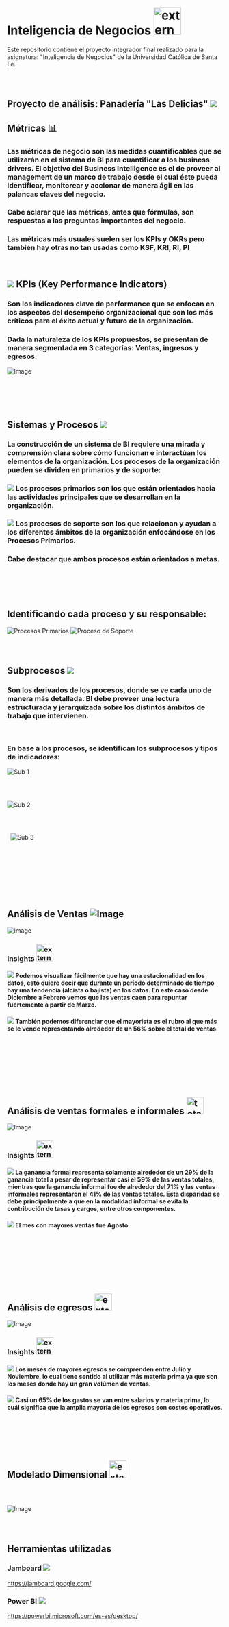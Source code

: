 # Inteligencia de Negocios <img width="64" height="64" src="https://img.icons8.com/external-flaticons-flat-flat-icons/64/external-business-intelligence-data-analytics-flaticons-flat-flat-icons.png" alt="external-business-intelligence-data-analytics-flaticons-flat-flat-icons"/>
Este repositorio contiene el proyecto integrador final realizado para la asignatura: "Inteligencia de Negocios" de la Universidad Católica de Santa Fe.
###  ‎ ‎ ‎ ‎ ‎

## Proyecto de análisis: Panadería "Las Delicias" <img src="https://img.icons8.com/fluent/30/000000/bakery.png"/>
## Métricas 📊 
### Las métricas de negocio son las medidas cuantificables que se utilizarán en el sistema de BI para cuantificar a los business drivers. El objetivo del Business Intelligence es el de proveer al management de un marco de trabajo desde el cual éste pueda identificar, monitorear y accionar de manera ágil en las palancas claves del negocio.
### Cabe aclarar que las métricas, antes que fórmulas, son respuestas a las preguntas importantes del negocio. 
### Las métricas más usuales suelen ser los KPIs y OKRs pero también hay otras no tan usadas como KSF, KRI, RI, PI
‏‏‎
## <img src="https://img.icons8.com/plumpy/15/000000/sphere.png"/> KPIs (Key Performance Indicators)
### Son los indicadores clave de performance que se enfocan en los aspectos del desempeño organizacional que son los más críticos para el éxito actual y futuro de la organización.
### Dada la naturaleza de los KPIs propuestos, se presentan de manera segmentada en 3 categorías: Ventas, ingresos y egresos.

![Image](https://github.com/user-attachments/assets/b8bbdbdc-de12-4151-a06d-8b69901b7c88)


‎      ‏‏‎
###  ‎ ‎ ‎ ‎ ‎ ‎ ‎ ‎ ‎ ‎‎ ‎ ‎ ‎ ‎ ‎ ‎ ‎ ‎ ‎ ‎ ‎ ‎ ‎ ‎ ‎ ‎ ‎ ‎ ‎ ‎ ‎ ‎ ‎ ‎ ‎ ‎ ‎ ‎ ‎ ‎ ‎ ‎ ‎ ‎ ‎ ‎ ‎ ‎ ‎      ‏‏‎
## Sistemas y Procesos    <img src="https://img.icons8.com/cotton/25/000000/process.png"/>
### La construcción de un sistema de BI requiere una mirada y comprensión clara sobre cómo funcionan e interactúan los elementos de la organización. Los procesos de la organización  pueden se dividen en primarios  y de soporte:
### <img src="https://img.icons8.com/plumpy/15/000000/sphere.png"/> Los procesos primarios son los que están orientados hacia las actividades principales que se desarrollan en la organización.
### <img src="https://img.icons8.com/plumpy/15/000000/sphere.png"/> Los procesos de soporte son los que relacionan y ayudan a los diferentes ámbitos de la organización enfocándose en los Procesos Primarios.
### Cabe destacar que ambos procesos están orientados a metas.
‎      ‏‏‎
###  ‎ ‎ ‎ ‎ ‎ ‎ ‎ ‎ ‎ ‎‎ ‎ ‎ ‎ ‎ ‎ ‎ ‎ ‎ ‎ ‎ ‎ ‎ ‎ ‎ ‎ ‎ ‎ ‎ ‎ ‎ ‎ ‎ ‎ ‎ ‎ ‎ ‎ ‎ ‎ ‎ ‎ ‎ ‎ ‎ ‎ ‎ ‎ ‎       ‏‏‎
## Identificando cada proceso y su responsable:
![Procesos Primarios](https://user-images.githubusercontent.com/58674979/113498380-ca26eb00-94e2-11eb-8702-b2c8341102e4.png)
![Proceso de Soporte](https://user-images.githubusercontent.com/58674979/113498426-3a357100-94e3-11eb-8779-2389db4aa3d7.png)
‎      ‏‏‎
###  ‎ ‎ ‎ ‎ ‎ ‎ ‎ ‎ ‎ ‎‎ ‎ ‎ ‎ ‎ ‎ ‎ ‎ ‎ ‎ ‎ ‎ ‎ ‎ ‎ ‎ ‎ ‎ ‎ ‎ ‎ ‎ ‎ ‎ ‎ ‎ ‎ ‎ ‎ ‎ ‎ ‎ ‎ ‎ ‎ ‎ ‎ ‎ ‎ 

## Subprocesos  <img src="https://img.icons8.com/nolan/30/process.png"/>
### Son los derivados de los procesos, donde se ve cada uno de manera más detallada. BI debe proveer una lectura estructurada y jerarquizada sobre los distintos ámbitos de trabajo que intervienen.
‎      ‎      ‏‏‎
### En base a los procesos, se identifican los subprocesos y tipos de indicadores:
![Sub 1](https://user-images.githubusercontent.com/58674979/113499773-fea0a400-94ee-11eb-82d9-dee7d3e91390.png)
‎      ‎      ‏‏‎
###  ‎ ‎ ‎ ‎ ‎ ‎ ‎ ‎ ‎ ‎‎ ‎ ‎ ‎ ‎ ‎ ‎ ‎ ‎ ‎ ‎ ‎ ‎ ‎ ‎ ‎ ‎ ‎ ‎ ‎ ‎ ‎ ‎ ‎ ‎ ‎ ‎ ‎ ‎ ‎ ‎ ‎ ‎ ‎ ‎ ‎ ‎ ‎ ‎ 

![Sub 2](https://user-images.githubusercontent.com/58674979/113499781-0a8c6600-94ef-11eb-9610-681d448410ad.png)
   
###  ‎ ‎ ‎ ‎ ‎ ‎ ‎ ‎ ‎ ‎‎ ‎ ‎ ‎ ‎ ‎ ‎ ‎ ‎ ‎ ‎ ‎ ‎ ‎ ‎ ‎ ‎ ‎ ‎ ‎ ‎ ‎ ‎ ‎ ‎ ‎ ‎ ‎ ‎ ‎ ‎ ‎ ‎ ‎ ‎ ‎ ‎ ‎ ‎ 
‎      ‏‏‎
![Sub 3](https://user-images.githubusercontent.com/58674979/113499789-1b3cdc00-94ef-11eb-9b9a-c3161984e1aa.png)
‎  ‎      ‎      ‏‏‎
###  ‎ ‎ ‎ ‎ ‎ ‎ ‎ ‎ ‎ ‎‎ ‎ ‎ ‎ ‎ ‎ ‎ ‎ ‎ ‎ ‎ ‎ ‎ ‎ ‎ ‎ ‎ ‎ ‎ ‎ ‎ ‎ ‎ ‎ ‎ ‎ ‎ ‎ ‎ ‎ ‎ ‎ ‎ ‎ ‎ ‎ ‎ ‎ ‎ 
###  ‎ ‎ ‎ ‎ ‎ ‎ ‎ ‎ ‎ ‎‎ ‎ ‎ ‎ ‎ ‎ ‎ ‎ ‎ ‎ ‎ ‎ ‎ ‎ ‎ ‎ ‎ ‎ ‎ ‎ ‎ ‎ ‎ ‎ ‎ ‎ ‎ ‎ ‎ ‎ ‎ ‎ ‎ ‎ ‎ ‎ ‎ ‎ ‎ 

###  ‎ ‎ ‎ ‎ ‎ ‎ ‎ ‎ ‎ ‎‎ ‎ ‎ ‎ ‎ ‎ ‎ ‎ ‎ ‎ ‎ ‎ ‎ ‎ ‎ ‎ ‎ ‎ ‎ ‎ ‎ ‎ ‎ ‎ ‎ ‎ ‎ ‎ ‎ ‎ ‎ ‎ ‎ ‎ ‎ ‎ ‎ ‎ ‎ 

## Análisis de Ventas ![Image](https://github.com/user-attachments/assets/829c9d46-30e6-48af-a621-9d6b3782fe2f)

‎![Image](https://github.com/user-attachments/assets/5929e9e2-3331-4372-b924-dccda47c5b56)

### Insights <img width="40" height="40" src="https://img.icons8.com/external-flaticons-lineal-color-flat-icons/40/external-insight-market-research-flaticons-lineal-color-flat-icons.png" alt="external-insight-market-research-flaticons-lineal-color-flat-icons"/>
#### <img src="https://img.icons8.com/plumpy/13/000000/sphere.png"/>  Podemos visualizar fácilmente que hay una estacionalidad en los datos, esto quiere decir que durante un período determinado de tiempo hay una tendencia (alcista o bajista) en los datos. En este caso desde Diciembre a Febrero vemos que las ventas caen para repuntar fuertemente a partir de Marzo.
#### <img src="https://img.icons8.com/plumpy/13/000000/sphere.png"/>  También podemos diferenciar que el mayorista es el rubro al que más se le vende representando alrededor de un 56% sobre el total de ventas.‎      ‏‏‎
‎      ‎      ‏‏‎

###  ‎ ‎ ‎ ‎ ‎ ‎ ‎ ‎ ‎ ‎‎ ‎ ‎ ‎ ‎ ‎ ‎ ‎ ‎ ‎ ‎ ‎ ‎ ‎ ‎ ‎ ‎ ‎ ‎ ‎ ‎ ‎ ‎ ‎ ‎ ‎ ‎ ‎ ‎ ‎ ‎ ‎ ‎ ‎ ‎ ‎ ‎ ‎ ‎ 

###  ‎ ‎ ‎ ‎ ‎ ‎ ‎ ‎ ‎ ‎‎ ‎ ‎ ‎ ‎ ‎ ‎ ‎ ‎ ‎ ‎ ‎ ‎ ‎ ‎ ‎ ‎ ‎ ‎ ‎ ‎ ‎ ‎ ‎ ‎ ‎ ‎ ‎ ‎ ‎ ‎ ‎ ‎ ‎ ‎ ‎ ‎ ‎ ‎ 
## Análisis de ventas formales e informales  <img width="40" height="40" src="https://img.icons8.com/dusk/64/total-sales.png" alt="total-sales"/>

![Image](https://github.com/user-attachments/assets/91f4c52b-5878-4201-8894-67373d94448c)

### Insights <img width="40" height="40" src="https://img.icons8.com/external-flaticons-lineal-color-flat-icons/40/external-insight-market-research-flaticons-lineal-color-flat-icons.png" alt="external-insight-market-research-flaticons-lineal-color-flat-icons"/>
#### <img src="https://img.icons8.com/plumpy/13/000000/sphere.png"/>  La ganancia formal representa solamente alrededor de un 29% de la ganancia total a pesar de representar casi el 59% de las ventas totales, mientras que la ganancia informal fue de alrededor del 71% y las ventas informales representaron el 41% de las ventas totales. Esta disparidad se debe principalmente a que en la modalidad informal se evita la contribución de tasas y cargos, entre otros componentes.
#### <img src="https://img.icons8.com/plumpy/13/000000/sphere.png"/>  El mes con  mayores ventas fue Agosto.
‎      ‎      ‏‏‎
‎      ‎      ‏‏‎
###  ‎ ‎ ‎ ‎ ‎ ‎ ‎ ‎ ‎ ‎‎ ‎ ‎ ‎ ‎ ‎ ‎ ‎ ‎ ‎ ‎ ‎ ‎ ‎ ‎ ‎ ‎ ‎ ‎ ‎ ‎ ‎ ‎ ‎ ‎ ‎ ‎ ‎ ‎ ‎ ‎ ‎ ‎ ‎ ‎ ‎ ‎ ‎ ‎ 
###  ‎ ‎ ‎ ‎ ‎ ‎ ‎ ‎ ‎ ‎‎ ‎ ‎ ‎ ‎ ‎ ‎ ‎ ‎ ‎ ‎ ‎ ‎ ‎ ‎ ‎ ‎ ‎ ‎ ‎ ‎ ‎ ‎ ‎ ‎ ‎ ‎ ‎ ‎ ‎ ‎ ‎ ‎ ‎ ‎ ‎ ‎ ‎ ‎ 
## Análisis de egresos <img width="40" height="40" src="https://img.icons8.com/external-flaticons-flat-flat-icons/64/external-costs-accounting-flaticons-flat-flat-icons-3.png" alt="external-costs-accounting-flaticons-flat-flat-icons-3"/>

![Image](https://github.com/user-attachments/assets/a0b1c1fd-e1e0-478f-b16e-5a31c97fd0b7)


### Insights <img width="40" height="40" src="https://img.icons8.com/external-flaticons-lineal-color-flat-icons/40/external-insight-market-research-flaticons-lineal-color-flat-icons.png" alt="external-insight-market-research-flaticons-lineal-color-flat-icons"/>
#### <img src="https://img.icons8.com/plumpy/13/000000/sphere.png"/>  Los meses de mayores egresos se comprenden entre Julio y Noviembre, lo cual tiene sentido al utilizar más materia prima ya que son los meses donde hay un gran volúmen de ventas.
#### <img src="https://img.icons8.com/plumpy/13/000000/sphere.png"/>  Casi un 65% de los gastos se van entre salarios y materia prima, lo cuál significa que la amplia mayoría de los egresos son costos operativos.
###  ‎ ‎ ‎ ‎ ‎ ‎ ‎ ‎ ‎ ‎‎ ‎ ‎ ‎ ‎ ‎ ‎ ‎ ‎ ‎ ‎ ‎ ‎ ‎ ‎ ‎ ‎ ‎ ‎ ‎ ‎ ‎ ‎ ‎ ‎ ‎ ‎ ‎ ‎ ‎ ‎ ‎ ‎ ‎ ‎ ‎ ‎ ‎ ‎ 
###  ‎ ‎ ‎ ‎ ‎ ‎ ‎ ‎ ‎ ‎‎ ‎ ‎ ‎ ‎ ‎ ‎ ‎ ‎ ‎ ‎ ‎ ‎ ‎ ‎ ‎ ‎ ‎ ‎ ‎ ‎ ‎ ‎ ‎ ‎ ‎ ‎ ‎ ‎ ‎ ‎ ‎ ‎ ‎ ‎ ‎ ‎ ‎ ‎ 

## Modelado Dimensional <img width="40" height="40" src="https://img.icons8.com/external-flaticons-flat-flat-icons/64/external-data-modelling-big-data-flaticons-flat-flat-icons-2.png" alt="external-data-modelling-big-data-flaticons-flat-flat-icons-2"/>
###  ‎ ‎ ‎ ‎ ‎ ‎ ‎ ‎ ‎ ‎‎ ‎ ‎ ‎ ‎ ‎ ‎ ‎ ‎ ‎ ‎ ‎ ‎ ‎ ‎ ‎ ‎ ‎ ‎ ‎ ‎ ‎ ‎ ‎ ‎ ‎ ‎ ‎ ‎ ‎ ‎ ‎ ‎ ‎ ‎ ‎ ‎ ‎ ‎ 
![Image](https://github.com/user-attachments/assets/1ea4eb95-b3d0-42bd-a037-00620967d0d1)
###  ‎ ‎ ‎ ‎ ‎ ‎ ‎ ‎ ‎ ‎‎ ‎ ‎ ‎ ‎ ‎ ‎ ‎ ‎ ‎ ‎ ‎ ‎ ‎ ‎ ‎ ‎ ‎ ‎ ‎ ‎ ‎ ‎ ‎ ‎ ‎ ‎ ‎ ‎ ‎ ‎ ‎ ‎ ‎ ‎ ‎ ‎ ‎ ‎ 

## Herramientas utilizadas
### Jamboard <img src="https://img.icons8.com/fluent/36/000000/jamboard.png"/>
https://jamboard.google.com/

### Power BI  <img src="https://img.icons8.com/dusk/36/000000/power-bi.png"/>
https://powerbi.microsoft.com/es-es/desktop/


